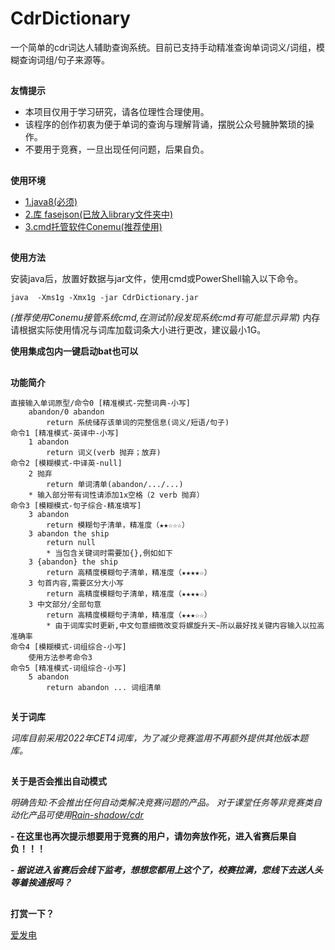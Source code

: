 # CdrDictionary
一个简单的cdr词达人辅助查询系统。目前已支持手动精准查询单词词义/词组，模糊查询词组/句子来源等。
## 
**友情提示**

* 本项目仅用于学习研究，请各位理性合理使用。
* 该程序的创作初衷为便于单词的查询与理解背诵，摆脱公众号臃肿繁琐的操作。
* 不要用于竞赛，一旦出现任何问题，后果自负。

##
**使用环境**

- [1.java8(必须)](www.java.com)
- [2.库 fasejson(已放入library文件夹中)](https://github.com/alibaba/fastjson)
- [3.cmd托管软件Conemu(推荐使用)](https://conemu.github.io/)

##
**使用方法**

安装java后，放置好数据与jar文件，使用cmd或PowerShell输入以下命令。

    java  -Xms1g -Xmx1g -jar CdrDictionary.jar
*(推荐使用Conemu接管系统cmd,在测试阶段发现系统cmd有可能显示异常)*
内存请根据实际使用情况与词库加载词条大小进行更改，建议最小1G。

**使用集成包内一键启动bat也可以**

##
**功能简介**

    直接输入单词原型/命令0 [精准模式-完整词典-小写]
	    abandon/0 abandon
		    return 系统储存该单词的完整信息(词义/短语/句子)
	命令1 [精准模式-英译中-小写]
		1 abandon
			return 词义(verb 抛弃；放弃)
	命令2 [模糊模式-中译英-null]
		2 抛弃
			return 单词清单(abandon/.../...)
		* 输入部分带有词性请添加1x空格（2 verb 抛弃）
	命令3 [模糊模式-句子综合-精准填写]
		3 abandon
			return 模糊句子清单，精准度（★★☆☆☆）
		3 abandon the ship
			return null
			* 当包含关键词时需要加{},例如如下
		3 {abandon} the ship
			return 高精度模糊句子清单，精准度（★★★★☆）
		3 句首内容,需要区分大小写
			return 高精度模糊句子清单，精准度（★★★★☆）
		3 中文部分/全部句意
			return 高精度模糊句子清单，精准度（★★★☆☆）
			* 由于词库实时更新,中文句意细微改变将螺旋升天~所以最好找关键内容输入以拉高准确率
	命令4 [模糊模式-词组综合-小写]
		使用方法参考命令3
	命令5 [精准模式-词组综合-小写]
		5 abandon
			return abandon ... 词组清单							
##
**关于词库**

*词库目前采用2022年CET4词库，为了减少竞赛滥用不再额外提供其他版本题库。*

##
**关于是否会推出自动模式**

*明确告知:不会推出任何自动类解决竞赛问题的产品。
对于课堂任务等非竞赛类自动化产品可使用[Rain-shadow/cdr](https://github.com/Rain-shadow/cdr)*

**- 在这里也再次提示想要用于竞赛的用户，请勿奔放作死，进入省赛后果自负！！！**

***- 据说进入省赛后会线下监考，想想您都用上这个了，校赛拉满，您线下去送人头等着挨通报吗？***
##
**打赏一下？**

[爱发电](https://afdian.net/@gugugu_null)
